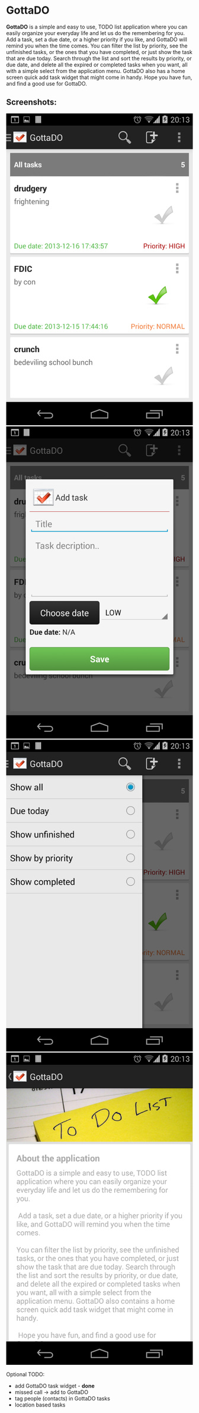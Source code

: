 GottaDO
=======

**GottaDO** is a simple and easy to use, TODO list application where you can easily 
organize your everyday life and let us do the remembering for you. Add a task, set a 
due date, or a higher priority if you like, and GottaDO will remind you when the 
time comes. You can filter the list by priority, see the unfinished tasks, or the ones 
that you have completed, or just show the task that are due today. Search through the 
list and sort the results by priority, or due date, and delete all the expired or 
completed tasks when you want, all with a simple select from the application menu.
GottaDO also has a home screen quick add task widget that might come in handy.
Hope you have fun, and find a good use for GottaDO.

Screenshots:
-----------

![Main Screen](screenshots/Screenshot_2013-12-15-20-13-21.png "The Main screen of the application") ![Add Task](screenshots/Screenshot_2013-12-15-20-13-07.png "Add a task") ![Side Menu](screenshots/Screenshot_2013-12-15-20-13-30.png "Side menu for filtering the tasks") ![About Screen](screenshots/Screenshot_2013-12-15-20-13-47.png "About screen")

Optional TODO:
- add GottaDO task widget - **done**
- missed call -> add to GottaDO
- tag people (contacts) in GottaDO tasks
- location based tasks
